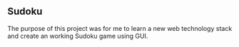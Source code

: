 ## Sudoku
The purpose of this project was for me to learn a new web technology stack and create an working Sudoku game using GUI.


